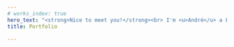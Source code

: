```yaml
---
# works_index: true
hero_text: "<strong>Nice to meet you!</strong><br> I'm <u>André</u> a Fullstack Developer based in Hamburg, Germany."
title: Portfolio

---
```

<Hero :text="$page.frontmatter.hero_text" />
<WorksList />
